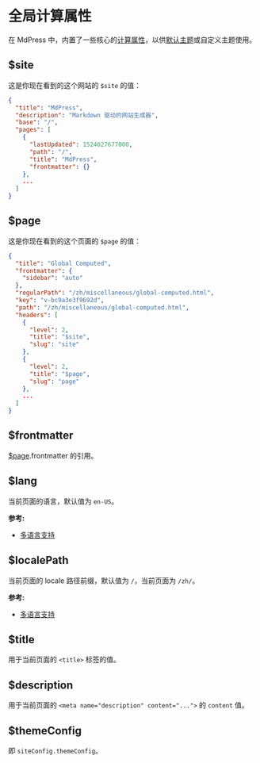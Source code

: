 # 全局计算属性

在 MdPress 中，内置了一些核心的[计算属性](../guide/global-computed.md)，以供[默认主题](../theme/default-theme-config.md)或自定义主题使用。

## $site

这是你现在看到的这个网站的 `$site` 的值：

``` json
{
  "title": "MdPress",
  "description": "Markdown 驱动的网站生成器",
  "base": "/",
  "pages": [
    {
      "lastUpdated": 1524027677000,
      "path": "/",
      "title": "MdPress",
      "frontmatter": {}
    },
    ...
  ]
}
```

## $page

这是你现在看到的这个页面的 `$page` 的值：

``` json
{
  "title": "Global Computed",
  "frontmatter": {
    "sidebar": "auto"
  },
  "regularPath": "/zh/miscellaneous/global-computed.html",
  "key": "v-bc9a3e3f9692d",
  "path": "/zh/miscellaneous/global-computed.html",
  "headers": [
    {
      "level": 2,
      "title": "$site",
      "slug": "site"
    },
    {
      "level": 2,
      "title": "$page",
      "slug": "page"
    },
    ...
  ]
}
```

## $frontmatter

[$page](#page).frontmatter 的引用。

## $lang

当前页面的语言，默认值为 `en-US`。

**参考:**

- [多语言支持](i18n.md)

## $localePath

当前页面的 locale 路径前缀，默认值为 `/`，当前页面为 `/zh/`。

**参考:**

- [多语言支持](i18n.md)

## $title

用于当前页面的 `<title>` 标签的值。

## $description

用于当前页面的 `<meta name="description" content="...">` 的 `content` 值。

## $themeConfig

即 `siteConfig.themeConfig`。
